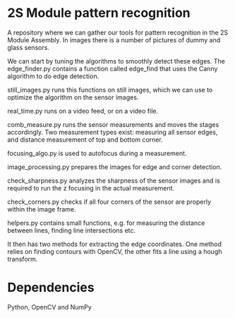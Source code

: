 # 2S Module pattern recognition 

A repository where we can gather our tools for pattern recognition in the 2S Module Assembly.
In images there is a number of pictures of dummy and glass sensors.

We can start by tuning the algorithms to smoothly detect these edges.
The edge_finder.py contains a function called edge_find that uses the Canny algorithm to do edge detection.

still_images.py runs this functions on still images, which we can use to optimize the algorithm on the sensor images.

real_time.py runs on a video feed, or on a video file.

comb_measure.py runs the sensor measurements and moves the stages accordingly. Two measurement types exist: measuring all sensor edges, and distance measurement of top and bottom corner.

focusing_algo.py is used to autofocus during a measurement.

image_processing.py prepares the images for edge and corner detection.

check_sharpness.py analyzes the sharpness of the sensor images and is required to run the z focusing in the actual measurement.

check_corners.py checks if all four corners of the sensor are properly within the image frame.

helpers.py contains small functions, e.g. for measuring the distance between lines, finding line intersections etc. 

It then has two methods for extracting the edge coordinates. One method relies on finding contours with OpenCV, the other fits a line using a hough transform.

# Dependencies
Python, OpenCV and NumPy
